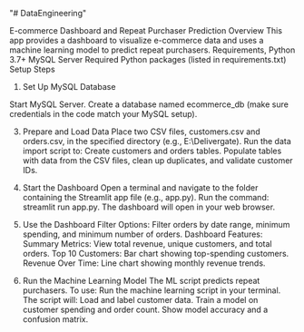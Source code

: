 "# DataEngineering" 

E-commerce Dashboard and Repeat Purchaser Prediction
Overview
This app provides a dashboard to visualize e-commerce data and uses a machine learning model to predict repeat purchasers.
Requirements,
Python 3.7+
MySQL Server
Required Python packages (listed in requirements.txt)
Setup Steps
1. Set Up MySQL Database
   
Start MySQL Server.
Create a database named ecommerce_db (make sure credentials in the code match your MySQL setup).

3. Prepare and Load Data
Place two CSV files, customers.csv and orders.csv, in the specified directory (e.g., E:\Delivergate\).
Run the data import script to:
Create customers and orders tables.
Populate tables with data from the CSV files, clean up duplicates, and validate customer IDs.

5. Start the Dashboard
Open a terminal and navigate to the folder containing the Streamlit app file (e.g., app.py).
Run the command: streamlit run app.py.
The dashboard will open in your web browser.
6. Use the Dashboard
Filter Options:
Filter orders by date range, minimum spending, and minimum number of orders.
Dashboard Features:
Summary Metrics: View total revenue, unique customers, and total orders.
Top 10 Customers: Bar chart showing top-spending customers.
Revenue Over Time: Line chart showing monthly revenue trends.
7. Run the Machine Learning Model
The ML script predicts repeat purchasers.
To use:
Run the machine learning script in your terminal.
The script will:
Load and label customer data.
Train a model on customer spending and order count.
Show model accuracy and a confusion matrix.

